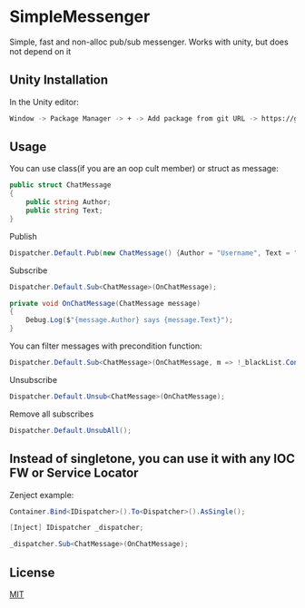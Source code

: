 # SimpleMessenger

Simple, fast and non-alloc pub/sub messenger. Works with unity, but does not depend on it

## Unity Installation

In the Unity editor: 

```bash
Window -> Package Manager -> + -> Add package from git URL -> https://github.com/nenuacho/SimpleMessenger.git
```

## Usage
You can use class(if you are an oop cult member) or struct as message:
```csharp
public struct ChatMessage
{
    public string Author;
    public string Text;
}
```


Publish
```csharp
Dispatcher.Default.Pub(new ChatMessage() {Author = "Username", Text = "Hello"});
```
Subscribe
```csharp
Dispatcher.Default.Sub<ChatMessage>(OnChatMessage);
```
```csharp
private void OnChatMessage(ChatMessage message)
{
    Debug.Log($"{message.Author} says {message.Text}");
}
```
You can filter messages with precondition function:
```csharp
Dispatcher.Default.Sub<ChatMessage>(OnChatMessage, m => !_blackList.Contains(m.Author));
```

Unsubscribe
```csharp
Dispatcher.Default.Unsub<ChatMessage>(OnChatMessage);
```

Remove all subscribes
```csharp
Dispatcher.Default.UnsubAll();
```

## Instead of singletone, you can use it with any IOC FW or Service Locator
Zenject example:
```csharp
Container.Bind<IDispatcher>().To<Dispatcher>().AsSingle();
```
```csharp
[Inject] IDispatcher _dispatcher;
```
```csharp
_dispatcher.Sub<ChatMessage>(OnChatMessage);
```

## License
[MIT](https://choosealicense.com/licenses/mit/)
